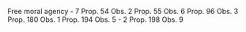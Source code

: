 
Free moral agency - 7
	Prop. 54 Obs. 2
	Prop. 55 Obs. 6
	Prop. 96 Obs. 3
	Prop. 180 Obs. 1
	Prop. 194 Obs. 5 - 2
	Prop. 198 Obs. 9